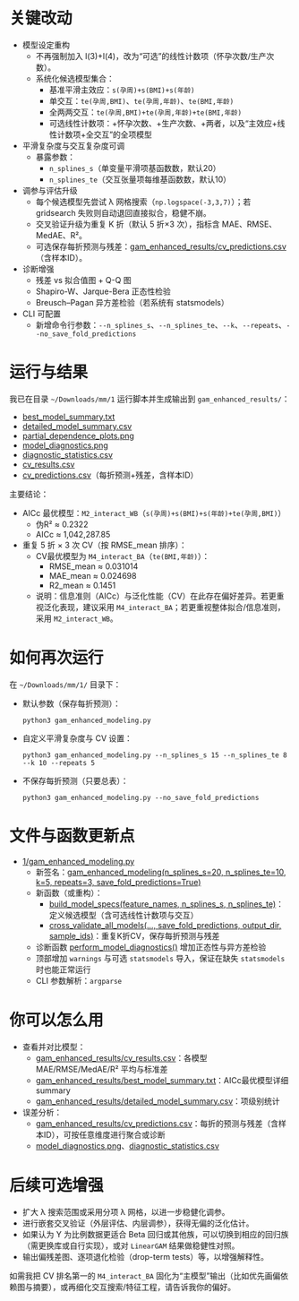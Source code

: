 

# 关键改动
- 模型设定重构
  - 不再强制加入 l(3)+l(4)，改为“可选”的线性计数项（怀孕次数/生产次数）。
  - 系统化候选模型集合：
    - 基准平滑主效应：`s(孕周)+s(BMI)+s(年龄)`
    - 单交互：`te(孕周,BMI)`、`te(孕周,年龄)`、`te(BMI,年龄)`
    - 全两两交互：`te(孕周,BMI)+te(孕周,年龄)+te(BMI,年龄)`
    - 可选线性计数项：+怀孕次数、+生产次数、+两者，以及“主效应+线性计数项+全交互”的全项模型
- 平滑复杂度与交互复杂度可调
  - 暴露参数：
    - `n_splines_s`（单变量平滑项基函数数，默认20）
    - `n_splines_te`（交互张量项每维基函数数，默认10）
- 调参与评估升级
  - 每个候选模型先尝试 λ 网格搜索（`np.logspace(-3,3,7)`）；若 gridsearch 失败则自动退回直接拟合，稳健不崩。
  - 交叉验证升级为重复 K 折（默认 5 折×3 次），指标含 MAE、RMSE、MedAE、R²。
  - 可选保存每折预测与残差：[gam_enhanced_results/cv_predictions.csv](cci:7://file:///Users/Mac/Downloads/mm/1/gam_enhanced_results/cv_predictions.csv:0:0-0:0)（含样本ID）。
- 诊断增强
  - 残差 vs 拟合值图 + Q-Q 图
  - Shapiro-W、Jarque-Bera 正态性检验
  - Breusch–Pagan 异方差检验（若系统有 statsmodels）
- CLI 可配置
  - 新增命令行参数：`--n_splines_s`、`--n_splines_te`、`--k`、`--repeats`、`--no_save_fold_predictions`

# 运行与结果
我已在目录 `~/Downloads/mm/1` 运行脚本并生成输出到 `gam_enhanced_results/`：
- [best_model_summary.txt](cci:7://file:///Users/Mac/Downloads/mm/1/gam_enhanced_results/best_model_summary.txt:0:0-0:0)
- [detailed_model_summary.csv](cci:7://file:///Users/Mac/Downloads/mm/1/gam_enhanced_results/detailed_model_summary.csv:0:0-0:0)
- [partial_dependence_plots.png](cci:7://file:///Users/Mac/Downloads/mm/1/gam_enhanced_results/partial_dependence_plots.png:0:0-0:0)
- [model_diagnostics.png](cci:7://file:///Users/Mac/Downloads/mm/1/gam_enhanced_results/model_diagnostics.png:0:0-0:0)
- [diagnostic_statistics.csv](cci:7://file:///Users/Mac/Downloads/mm/1/gam_enhanced_results/diagnostic_statistics.csv:0:0-0:0)
- [cv_results.csv](cci:7://file:///Users/Mac/Downloads/mm/1/gam_enhanced_results/cv_results.csv:0:0-0:0)
- [cv_predictions.csv](cci:7://file:///Users/Mac/Downloads/mm/1/gam_enhanced_results/cv_predictions.csv:0:0-0:0)（每折预测+残差，含样本ID）

主要结论：
- AICc 最优模型：`M2_interact_WB`（`s(孕周)+s(BMI)+s(年龄)+te(孕周,BMI)`）
  - 伪R² ≈ 0.2322
  - AICc ≈ 1,042,287.85
- 重复 5 折 × 3 次 CV（按 RMSE_mean 排序）：
  - CV最优模型为 `M4_interact_BA`（`te(BMI,年龄)`）：
    - RMSE_mean ≈ 0.031014
    - MAE_mean ≈ 0.024698
    - R2_mean ≈ 0.1451
  - 说明：信息准则（AICc）与泛化性能（CV）在此存在偏好差异。若更重视泛化表现，建议采用 `M4_interact_BA`；若更重视整体拟合/信息准则，采用 `M2_interact_WB`。

# 如何再次运行
在 `~/Downloads/mm/1/` 目录下：
- 默认参数（保存每折预测）：
  ```
  python3 gam_enhanced_modeling.py
  ```
- 自定义平滑复杂度与 CV 设置：
  ```
  python3 gam_enhanced_modeling.py --n_splines_s 15 --n_splines_te 8 --k 10 --repeats 5
  ```
- 不保存每折预测（只要总表）：
  ```
  python3 gam_enhanced_modeling.py --no_save_fold_predictions
  ```

# 文件与函数更新点
- [1/gam_enhanced_modeling.py](cci:7://file:///Users/Mac/Downloads/mm/1/gam_enhanced_modeling.py:0:0-0:0)
  - 新签名：[gam_enhanced_modeling(n_splines_s=20, n_splines_te=10, k=5, repeats=3, save_fold_predictions=True)](cci:1://file:///Users/Mac/Downloads/mm/1/gam_enhanced_modeling.py:31:0-193:72)
  - 新函数（或重构）：
    - [build_model_specs(feature_names, n_splines_s, n_splines_te)](cci:1://file:///Users/Mac/Downloads/mm/1/gam_enhanced_modeling.py:599:0-671:16)：定义候选模型（含可选线性计数项与交互）
    - [cross_validate_all_models(..., save_fold_predictions, output_dir, sample_ids)](cci:1://file:///Users/Mac/Downloads/mm/1/gam_enhanced_modeling.py:498:0-592:13)：重复K折CV，保存每折预测与残差
  - 诊断函数 [perform_model_diagnostics()](cci:1://file:///Users/Mac/Downloads/mm/1/gam_enhanced_modeling.py:384:0-479:80) 增加正态性与异方差检验
  - 顶部增加 `warnings` 与可选 `statsmodels` 导入，保证在缺失 `statsmodels` 时也能正常运行
  - CLI 参数解析：`argparse`

# 你可以怎么用
- 查看并对比模型：
  - [gam_enhanced_results/cv_results.csv](cci:7://file:///Users/Mac/Downloads/mm/1/gam_enhanced_results/cv_results.csv:0:0-0:0)：各模型 MAE/RMSE/MedAE/R² 平均与标准差
  - [gam_enhanced_results/best_model_summary.txt](cci:7://file:///Users/Mac/Downloads/mm/1/gam_enhanced_results/best_model_summary.txt:0:0-0:0)：AICc最优模型详细 summary
  - [gam_enhanced_results/detailed_model_summary.csv](cci:7://file:///Users/Mac/Downloads/mm/1/gam_enhanced_results/detailed_model_summary.csv:0:0-0:0)：项级别统计
- 误差分析：
  - [gam_enhanced_results/cv_predictions.csv](cci:7://file:///Users/Mac/Downloads/mm/1/gam_enhanced_results/cv_predictions.csv:0:0-0:0)：每折的预测与残差（含样本ID），可按任意维度进行聚合或诊断
  - [model_diagnostics.png](cci:7://file:///Users/Mac/Downloads/mm/1/gam_enhanced_results/model_diagnostics.png:0:0-0:0)、[diagnostic_statistics.csv](cci:7://file:///Users/Mac/Downloads/mm/1/gam_enhanced_results/diagnostic_statistics.csv:0:0-0:0)

# 后续可选增强
- 扩大 λ 搜索范围或采用分项 λ 网格，以进一步稳健化调参。
- 进行嵌套交叉验证（外层评估、内层调参），获得无偏的泛化估计。
- 如果认为 Y 为比例数据更适合 Beta 回归或其他族，可以切换到相应的回归族（需更换库或自行实现），或对 `LinearGAM` 结果做稳健性对照。
- 输出偏残差图、逐项退化检验（drop-term tests）等，以增强解释性。

如需我把 CV 排名第一的 `M4_interact_BA` 固化为“主模型”输出（比如优先画偏依赖图与摘要），或再细化交互搜索/特征工程，请告诉我你的偏好。